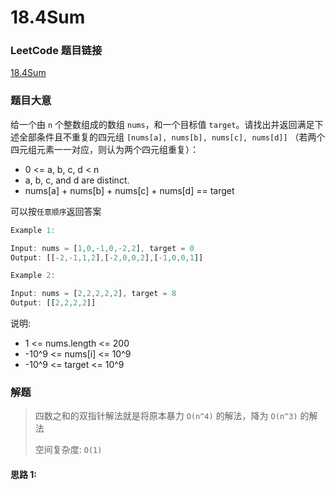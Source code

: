 # 18.4Sum

### LeetCode 题目链接

[18.4Sum](https://leetcode.com/problems/4sum/)

### 题目大意

给一个由 `n` 个整数组成的数组 `nums`，和一个目标值 `target`。请找出并返回满足下述全部条件且不重复的四元组 `[nums[a], nums[b], nums[c], nums[d]]` （若两个四元组元素一一对应，则认为两个四元组重复）：
- 0 <= a, b, c, d < n
- a, b, c, and d are distinct.
- nums[a] + nums[b] + nums[c] + nums[d] == target

可以按`任意顺序`返回答案

```js
Example 1:

Input: nums = [1,0,-1,0,-2,2], target = 0
Output: [[-2,-1,1,2],[-2,0,0,2],[-1,0,0,1]]

Example 2:

Input: nums = [2,2,2,2,2], target = 8
Output: [[2,2,2,2]]
```

说明:
- 1 <= nums.length <= 200
- -10^9 <= nums[i] <= 10^9
- -10^9 <= target <= 10^9

### 解题

> 四数之和的双指针解法就是将原本暴力 `O(n^4)` 的解法，降为 `O(n^3)` 的解法
> 
> 空间复杂度: `O(1)`

#### 思路 1: 
